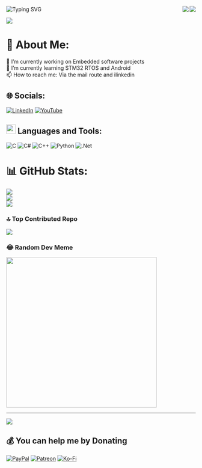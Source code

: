 <a href="https://hits.seeyoufarm.com"><img src="https://hits.seeyoufarm.com/api/count/incr/badge.svg?url=https%3A%2F%2Fgithub.com%2Fgjbae1212%2Fhit-counter&count_bg=%2379C83D&title_bg=%23555555&icon=counter-strike.svg&icon_color=%23E7E7E7&title=hits&edge_flat=false" align="right"/></a>
<img src="https://komarev.com/ghpvc/?username=SERENGOKYILDIZ&&style=plastics&&color=green" align="right"/> 

![Typing SVG](https://readme-typing-svg.herokuapp.com?color=%CC00FF&lines=Welcome+Semi+Eren+Gokyildiz+Github;)

![](https://raw.githubusercontent.com/zouariste/corona-runner/gh-pages/assets/corona-runner.gif)

# 💫 About Me:
🔭 I’m currently working on Embedded software projects<br>🌱 I’m currently learning STM32 RTOS and Android<br>📫 How to reach me: Via the mail route and ilinkedin

## 🌐 Socials:
[![LinkedIn](https://img.shields.io/badge/LinkedIn-%230077B5.svg?logo=linkedin&logoColor=white)](https://linkedin.com/in/semi-eren-gokyildiz) [![YouTube](https://img.shields.io/badge/YouTube-%23FF0000.svg?logo=YouTube&logoColor=white)](https://youtube.com/@UCBu9dD86skxgjfn1S6CP4Hg) 

## <img src="https://media2.giphy.com/media/QssGEmpkyEOhBCb7e1/giphy.gif?cid=ecf05e47a0n3gi1bfqntqmob8g9aid1oyj2wr3ds3mg700bl&rid=giphy.gif" width ="25"><b> Languages and Tools:</b>
![C](https://img.shields.io/badge/c-%2300599C.svg?style=for-the-badge&logo=c&logoColor=white) ![C#](https://img.shields.io/badge/c%23-%23239120.svg?style=for-the-badge&logo=csharp&logoColor=white) ![C++](https://img.shields.io/badge/c++-%2300599C.svg?style=for-the-badge&logo=c%2B%2B&logoColor=white) ![Python](https://img.shields.io/badge/python-3670A0?style=for-the-badge&logo=python&logoColor=ffdd54) ![.Net](https://img.shields.io/badge/.NET-5C2D91?style=for-the-badge&logo=.net&logoColor=white)
<br>
# 📊 GitHub Stats:
![](https://github-readme-stats.vercel.app/api?username=SERENGOKYILDIZ&theme=dark&hide_border=false&include_all_commits=false&count_private=false)<br/>
![](https://github-readme-streak-stats.herokuapp.com/?user=SERENGOKYILDIZ&theme=dark&hide_border=false)<br/>
![](https://github-readme-stats.vercel.app/api/top-langs/?username=SERENGOKYILDIZ&theme=dark&hide_border=false&include_all_commits=false&count_private=false&layout=compact)

### 🔝 Top Contributed Repo
![](https://github-contributor-stats.vercel.app/api?username=SERENGOKYILDIZ&limit=5&theme=onedark&combine_all_yearly_contributions=true)

### 😂 Random Dev Meme
<img src='https://randommeme-five.vercel.app/' style="height: 400px;"/>

---
[![](https://visitcount.itsvg.in/api?id=SERENGOKYILDIZ&icon=0&color=8)](https://visitcount.itsvg.in)

  ## 💰 You can help me by Donating
  [![PayPal](https://img.shields.io/badge/PayPal-00457C?style=for-the-badge&logo=paypal&logoColor=white)](https://paypal.me/null) [![Patreon](https://img.shields.io/badge/Patreon-F96854?style=for-the-badge&logo=patreon&logoColor=white)](https://patreon.com/null) [![Ko-Fi](https://img.shields.io/badge/Ko--fi-F16061?style=for-the-badge&logo=ko-fi&logoColor=white)](https://ko-fi.com/null) 

  
<!-- Proudly created with GPRM ( https://gprm.itsvg.in ) -->
